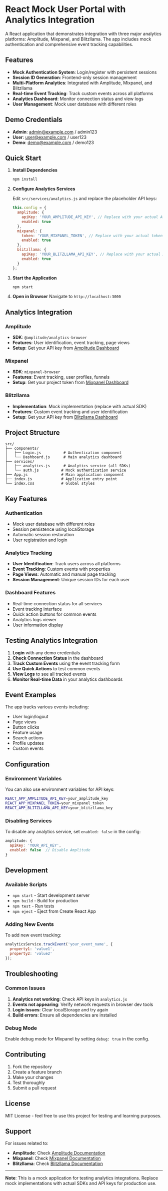 # React Mock User Portal with Analytics Integration

A React application that demonstrates integration with three major analytics platforms: Amplitude, Mixpanel, and Blitzllama. The app includes mock authentication and comprehensive event tracking capabilities.

## Features

- **Mock Authentication System**: Login/register with persistent sessions
- **Session ID Generation**: Frontend-only session management
- **Multi-Platform Analytics**: Integrated with Amplitude, Mixpanel, and Blitzllama
- **Real-time Event Tracking**: Track custom events across all platforms
- **Analytics Dashboard**: Monitor connection status and view logs
- **User Management**: Mock user database with different roles

## Demo Credentials

- **Admin**: admin@example.com / admin123
- **User**: user@example.com / user123  
- **Demo**: demo@example.com / demo123

## Quick Start

1. **Install Dependencies**
   ```bash
   npm install
   ```

2. **Configure Analytics Services**
   
   Edit `src/services/analytics.js` and replace the placeholder API keys:
   
   ```javascript
   this.config = {
     amplitude: {
       apiKey: 'YOUR_AMPLITUDE_API_KEY', // Replace with your actual API key
       enabled: true
     },
     mixpanel: {
       token: 'YOUR_MIXPANEL_TOKEN', // Replace with your actual token
       enabled: true
     },
     blitzllama: {
       apiKey: 'YOUR_BLITZLLAMA_API_KEY', // Replace with your actual API key
       enabled: true
     }
   };
   ```

3. **Start the Application**
   ```bash
   npm start
   ```

4. **Open in Browser**
   Navigate to `http://localhost:3000`

## Analytics Integration

### Amplitude
- **SDK**: `@amplitude/analytics-browser`
- **Features**: User identification, event tracking, page views
- **Setup**: Get your API key from [Amplitude Dashboard](https://amplitude.com/)

### Mixpanel
- **SDK**: `mixpanel-browser`
- **Features**: Event tracking, user profiles, funnels
- **Setup**: Get your project token from [Mixpanel Dashboard](https://mixpanel.com/)

### Blitzllama
- **Implementation**: Mock implementation (replace with actual SDK)
- **Features**: Custom event tracking and user identification
- **Setup**: Get your API key from [Blitzllama Dashboard](https://dashboard.blitzllama.com/)

## Project Structure

```
src/
├── components/
│   ├── Login.js          # Authentication component
│   └── Dashboard.js      # Main analytics dashboard
├── services/
│   ├── analytics.js      # Analytics service (all SDKs)
│   └── auth.js          # Mock authentication service
├── App.js               # Main application component
├── index.js             # Application entry point
└── index.css            # Global styles
```

## Key Features

### Authentication
- Mock user database with different roles
- Session persistence using localStorage
- Automatic session restoration
- User registration and login

### Analytics Tracking
- **User Identification**: Track users across all platforms
- **Event Tracking**: Custom events with properties
- **Page Views**: Automatic and manual page tracking
- **Session Management**: Unique session IDs for each user

### Dashboard Features
- Real-time connection status for all services
- Event tracking interface
- Quick action buttons for common events
- Analytics logs viewer
- User information display

## Testing Analytics Integration

1. **Login** with any demo credentials
2. **Check Connection Status** in the dashboard
3. **Track Custom Events** using the event tracking form
4. **Use Quick Actions** to test common events
5. **View Logs** to see all tracked events
6. **Monitor Real-time Data** in your analytics dashboards

## Event Examples

The app tracks various events including:
- User login/logout
- Page views
- Button clicks
- Feature usage
- Search actions
- Profile updates
- Custom events

## Configuration

### Environment Variables
You can also use environment variables for API keys:

```bash
REACT_APP_AMPLITUDE_API_KEY=your_amplitude_key
REACT_APP_MIXPANEL_TOKEN=your_mixpanel_token
REACT_APP_BLITZLLAMA_API_KEY=your_blitzllama_key
```

### Disabling Services
To disable any analytics service, set `enabled: false` in the config:

```javascript
amplitude: {
  apiKey: 'YOUR_API_KEY',
  enabled: false  // Disable Amplitude
}
```

## Development

### Available Scripts
- `npm start` - Start development server
- `npm build` - Build for production
- `npm test` - Run tests
- `npm eject` - Eject from Create React App

### Adding New Events
To add new event tracking:

```javascript
analyticsService.trackEvent('your_event_name', {
  property1: 'value1',
  property2: 'value2'
});
```

## Troubleshooting

### Common Issues

1. **Analytics not working**: Check API keys in `analytics.js`
2. **Events not appearing**: Verify network requests in browser dev tools
3. **Login issues**: Clear localStorage and try again
4. **Build errors**: Ensure all dependencies are installed

### Debug Mode
Enable debug mode for Mixpanel by setting `debug: true` in the config.

## Contributing

1. Fork the repository
2. Create a feature branch
3. Make your changes
4. Test thoroughly
5. Submit a pull request

## License

MIT License - feel free to use this project for testing and learning purposes.

## Support

For issues related to:
- **Amplitude**: Check [Amplitude Documentation](https://docs.amplitude.com/)
- **Mixpanel**: Check [Mixpanel Documentation](https://developer.mixpanel.com/)
- **Blitzllama**: Check [Blitzllama Documentation](https://dashboard.blitzllama.com/)

---

**Note**: This is a mock application for testing analytics integrations. Replace mock implementations with actual SDKs and API keys for production use.
